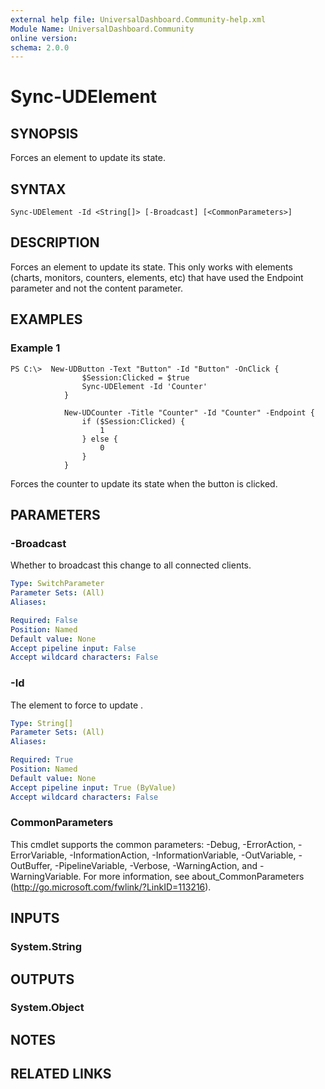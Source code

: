 ```yaml
---
external help file: UniversalDashboard.Community-help.xml
Module Name: UniversalDashboard.Community
online version: 
schema: 2.0.0
---
```


# Sync-UDElement

## SYNOPSIS
Forces an element to update its state. 

## SYNTAX

```
Sync-UDElement -Id <String[]> [-Broadcast] [<CommonParameters>]
```

## DESCRIPTION
Forces an element to update its state.  This only works with elements (charts, monitors, counters, elements, etc) that have used the Endpoint parameter and not the content parameter.

## EXAMPLES

### Example 1
```
PS C:\>  New-UDButton -Text "Button" -Id "Button" -OnClick {
                $Session:Clicked = $true
                Sync-UDElement -Id 'Counter'
            }

            New-UDCounter -Title "Counter" -Id "Counter" -Endpoint {
                if ($Session:Clicked) {
                    1
                } else {
                    0
                }
            }
```

Forces the counter to update its state when the button is clicked. 

## PARAMETERS

### -Broadcast
Whether to broadcast this change to all connected clients. 

```yaml
Type: SwitchParameter
Parameter Sets: (All)
Aliases: 

Required: False
Position: Named
Default value: None
Accept pipeline input: False
Accept wildcard characters: False
```

### -Id
The element to force to update .

```yaml
Type: String[]
Parameter Sets: (All)
Aliases: 

Required: True
Position: Named
Default value: None
Accept pipeline input: True (ByValue)
Accept wildcard characters: False
```

### CommonParameters
This cmdlet supports the common parameters: -Debug, -ErrorAction, -ErrorVariable, -InformationAction, -InformationVariable, -OutVariable, -OutBuffer, -PipelineVariable, -Verbose, -WarningAction, and -WarningVariable. For more information, see about_CommonParameters (http://go.microsoft.com/fwlink/?LinkID=113216).

## INPUTS

### System.String

## OUTPUTS

### System.Object

## NOTES

## RELATED LINKS

